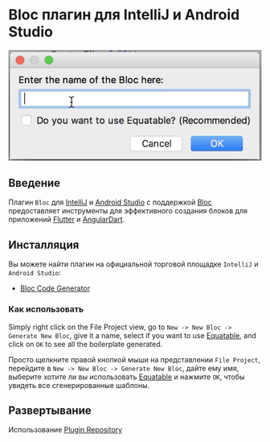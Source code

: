 # Bloc плагин для IntelliJ и Android Studio

![dialog](https://github.com/felangel/bloc/raw/master/extensions/intellij/assets/dialog.png)

## Введение

Плагин `Bloc` для [IntelliJ](https://www.jetbrains.com/idea/) и [Android Studio](https://developer.android.com/studio/) с поддержкой [Bloc](https://bloclibrary.dev) предоставляет инструменты для эффективного создания блоков для приложений [Flutter](https://flutter.io/) и [AngularDart](https://webdev.dartlang.org).

## Инсталляция

Вы можете найти плагин на официальной торговой площадке `IntelliJ` и `Android Studio`:

- [Bloc Code Generator](https://plugins.jetbrains.com/plugin/12129-bloc-code-generator)

### Как использовать

Simply right click on the File Project view, go to `New -> New Bloc -> Generate New Bloc`, give it a name, select if you want to use [Equatable](https://github.com/felangel/equatable), and click on `OK` to see all the boilerplate generated.

Просто щелкните правой кнопкой мыши на представлении `File Project`, перейдите в `New -> New Bloc -> Generate New Bloc`, дайте ему имя, выберите хотите ли вы использовать [Equatable](https://github.com/felangel/equatable) и нажмите `ОК`, чтобы увидеть все сгенерированные шаблоны.

## Развертывание

Использование [Plugin Repository](http://www.jetbrains.org/intellij/sdk/docs/plugin_repository/index.html)
